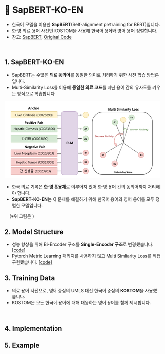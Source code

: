 # 🍊 SapBERT-KO-EN

- 한국어 모델을 이용한 **SapBERT**(Self-alignment pretraining for BERT)입니다.
- 한·영 의료 용어 사전인 KOSTOM을 사용해 한국어 용어와 영어 용어 정렬합니다.
- 참고: [SapBERT](https://aclanthology.org/2021.naacl-main.334.pdf), [Original Code](https://github.com/cambridgeltl/sapbert) 

&nbsp;

## 1. SapBERT-KO-EN

- SapBERT는 수많은 **의료 동의어**를 동일한 의미로 처리하기 위한 사전 학습 방법론입니다.
- Multi-Similarity Loss를 이용해 **동일한 의료 코드**를 지닌 용어 간의 유사도를 키우는 방식으로 학습합니다.

<p align="center">
<img src="sapbert_ko_en.PNG" alt="example image" width="500" height="250"/>
</p>

- 한국 의료 기록은 **한·영 혼용체**로 이루어져 있어 한·영 용어 간의 동의어까지 처리해야 합니다.  
- **SapBERT-KO-EN**는 이 문제를 해결하기 위해 한국어 용어와 영어 용어를 모두 정렬한 모델입니다.  

&nbsp;&nbsp;&nbsp;&nbsp;(※위 그림은 )

## 2. Model Structure

- 성능 향상을 위해 Bi-Encoder 구조를 **Single-Encoder 구조**로 변경했습니다. [\[code\]]()
- Pytorch Metric Learning 패키지를 사용하지 않고 Multi Simliarity Loss를 직접 구현했습니다. [\[code\]]()
  

## 3. Training Data
- 의료 용어 사전으로, 영어 중심의 UMLS 대신 한국어 중심의 **KOSTOM**을 사용했습니다.   
- KOSTOM은 모든 한국어 용어에 대해 대응하는 영어 용어를 함께 제시합니다.

&nbsp;


## 4. Implementation


## 5. Example
